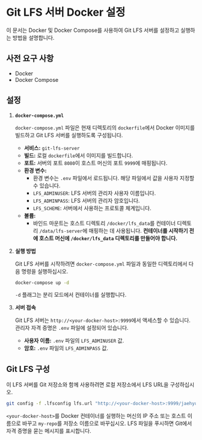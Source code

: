 # Git LFS 서버 Docker 설정

이 문서는 Docker 및 Docker Compose를 사용하여 Git LFS 서버를 설정하고 실행하는 방법을 설명합니다.

## 사전 요구 사항

- Docker
- Docker Compose

## 설정

1.  **`docker-compose.yml`**

    `docker-compose.yml` 파일은 현재 디렉토리의 `dockerfile`에서 Docker 이미지를 빌드하고 Git LFS 서버를 실행하도록 구성됩니다.

    -   **서비스:** `git-lfs-server`
    -   **빌드:** 로컬 `dockerfile`에서 이미지를 빌드합니다.
    -   **포트:** 서버의 포트 `8080`이 호스트 머신의 포트 `9999`에 매핑됩니다.
    -   **환경 변수:**
        -   환경 변수는 `.env` 파일에서 로드됩니다. 해당 파일에서 값을 사용자 지정할 수 있습니다.
        -   `LFS_ADMINUSER`: LFS 서버의 관리자 사용자 이름입니다.
        -   `LFS_ADMINPASS`: LFS 서버의 관리자 암호입니다.
        -   `LFS_SCHEME`: 서버에서 사용하는 프로토콜 체계입니다.
    -   **볼륨:**
        -   바인드 마운트는 호스트 디렉토리 `/docker/lfs_data`를 컨테이너 디렉토리 `/data/lfs-server`에 매핑하는 데 사용됩니다. **컨테이너를 시작하기 전에 호스트 머신에 `/docker/lfs_data` 디렉토리를 만들어야 합니다.**

2.  **실행 방법**

    Git LFS 서버를 시작하려면 `docker-compose.yml` 파일과 동일한 디렉토리에서 다음 명령을 실행하십시오.

    ```bash
    docker-compose up -d
    ```

    `-d` 플래그는 분리 모드에서 컨테이너를 실행합니다.

3.  **서버 접속**

    Git LFS 서버는 `http://<your-docker-host>:9999`에서 액세스할 수 있습니다. 관리자 자격 증명은 `.env` 파일에 설정되어 있습니다.

    -   **사용자 이름:** `.env` 파일의 `LFS_ADMINUSER` 값.
    -   **암호:** `.env` 파일의 `LFS_ADMINPASS` 값.

## Git LFS 구성

이 LFS 서버를 Git 저장소와 함께 사용하려면 로컬 저장소에서 LFS URL을 구성하십시오.

```bash
git config -f .lfsconfig lfs.url "http://<your-docker-host>:9999/jaehyung101/my-repo"
```

`<your-docker-host>`를 Docker 컨테이너를 실행하는 머신의 IP 주소 또는 호스트 이름으로 바꾸고 `my-repo`를 저장소 이름으로 바꾸십시오. LFS 파일을 푸시하면 Git에서 자격 증명을 묻는 메시지를 표시합니다.
